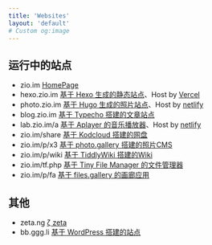 ```yaml
---
title: 'Websites'
layout: 'default'
# Custom og:image
---
```





## 运行中的站点

- zio.im [HomePage](https://zio.im)
- hexo.zio.im  [基于 Hexo 生成的静态站点](https://hexo.zio.im)、Host by [Vercel](https://vercel.com)
- photo.zio.im  [基于 Hugo 生成的照片站点](https://photo.zio.im)、Host by [netlify](https://app.netlify.com)
- blog.zio.im  [基于 Typecho 搭建的文章站点](https://blog.zio.im)
- lab.zio.im/a  [基于 Aplayer 的音乐播放器](https://lab.zio.im/a )、Host by [netlify](https://app.netlify.com)
- zio.im/share [基于 Kodcloud 搭建的网盘](https://zio.im/share)
- zio.im/p/x3 [基于 photo.gallery 搭建的照片CMS](https://zio.im/p/x3/)
- zio.im/p/wiki [基于 TiddlyWiki 搭建的Wiki](https://zio.im/p/wiki/)
- zio.im/tf.php [基于 Tiny File Manager 的文件管理器](https://zio.im/tf.php)
- zio.im/p/fa [基于 files.gallery 的画廊应用](https://zio.im/p/fa/)


## 其他

- zeta.ng [ζ zeta](https://zeta.ng)
- bb.ggg.li [基于 WordPress 搭建的站点](https://bb.ggg.li)


